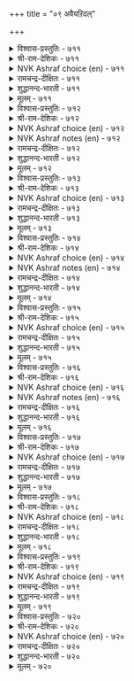 +++
title = "०९ अवैयऱिदल्"

+++


<details><summary>विश्वास-प्रस्तुतिः - ७११</summary>

अवैयऱिनदु आराय्न्दु सॊल्लुग सॊल्लिन्  
तॊगैयऱिन्द तूय्मै यवर्।       ७११
</details>

<details><summary>श्री-राम-देशिकः - ७११</summary>

अधिकारः ७२. सभास्वरूपम्  
समास्वरूपं विज्ञाय वक्तव्यार्थं विचार्य च ।  
सभायां शब्दजालज्ञैः वक्तव्यं सद्गुणान्वितैः ॥ ७११॥
</details>

<details><summary>NVK Ashraf choice (en) - ७११</summary>

०७११
Meticulous masters of words
Must judge the council before they speak.
(P.S. Sundaram), (N.V.K. Ashraf)
</details>

<details><summary>रामचन्द्र-दीक्षितः - ७११</summary>

711\. avai aṟintu, ārāyntu, colluka-colliṉ  
tokai aṟinta tūymaiyavar!.

711\. Men should weigh their words in speaking when addressing an audience.  
</details>

<details><summary>शुद्धानन्द-भारती - ७११</summary>

1\. அவையறிந்து ஆராய்ந்து சொல்லுக சொல்லின்  
தொகையறிந்த தூய்மை யவர்.  
The pure in thought and eloquence  
Adapt their words to audience.        711  
</details>

<details><summary>मूलम् - ७११</summary>

अवैयऱिनदु आराय्न्दु सॊल्लुग सॊल्लिन्  
तॊगैयऱिन्द तूय्मै यवर्।       ७११
</details>

<details><summary>विश्वास-प्रस्तुतिः - ७१२</summary>

इडैदॆरिन्दु नन्गुणर्न्दु सॊल्लुग सॊल्लिन्  
नडैदॆरिन्द नन्मै यवर्।       ७१२
</details>

<details><summary>श्री-राम-देशिकः - ७१२</summary>

साभिकानां रुचिं बुद्ध्वा दोषः शब्दथियोर्यथा ।  
न ज्ञायेत तथा स्पष्टं सभायामुच्यतां वचः ॥ ७१२॥
</details>

<details><summary>NVK Ashraf choice (en) - ७१२</summary>

०७१२
Should skilled orators wish to speak,
Let them study the occasion with care. *
(P.S. Sundaram)
</details>

<details><summary>NVK Ashraf notes (en) - ७१२</summary>

७१२. (K. Krishnaswamy & Vijaya Ramkumar)'s translation is a fitting explanation: "The style and content of a speech should be in tune with the mood and atmosphere of the assembly"
</details>

<details><summary>रामचन्द्र-दीक्षितः - ७१२</summary>

712\. iṭai terintu, naṉku uṇarntu, colluka- colliṉ  
naṭai terinta naṉmaiyavar!.

712\. Good people who know the value of the language they employ, must speak noting how their words are received.  
</details>

<details><summary>शुद्धानन्द-भारती - ७१२</summary>

2\. இடைதெரிந்து நன்குணர்ந்து சொல்லுக சொல்லின்  
நடைதெரிந்த நன்மை யவர்.  
Who know the art of speech shall suit  
Their chosen words to time in fact.        712  
</details>

<details><summary>मूलम् - ७१२</summary>

इडैदॆरिन्दु नन्गुणर्न्दु सॊल्लुग सॊल्लिन्  
नडैदॆरिन्द नन्मै यवर्।       ७१२
</details>

<details><summary>विश्वास-प्रस्तुतिः - ७१३</summary>

अवैयऱियार् सॊल्लल्मेऱ्कॊळ्बवर् सॊल्लिन्  
वगैयऱियार् वल्लदूउम् इल्।       ७१३
</details>

<details><summary>श्री-राम-देशिकः - ७१३</summary>

सभिकानां तु रासिक्यमज्ञात्वा भाषणोद्यताः ।  
असमर्थाश्च कथने निर्विद्याश्च मताः समैः ॥ ७१३॥
</details>

<details><summary>NVK Ashraf choice (en) - ७१३</summary>

०७१३
Only poor orators, good for nothing, speak at length
Without knowing the audience. *
(P.S. Sundaram)
</details>

<details><summary>रामचन्द्र-दीक्षितः - ७१३</summary>

713\. avai aṟiyār, collal mēṟkoḷpavar colliṉ  
vakai aṟiyār; vallatūum il.

713\. The learning of those who speak without taking into consideration the assembly addressed or ignorant of the art of speaking can be of no use to them.  
</details>

<details><summary>शुद्धानन्द-भारती - ७१३</summary>

3\. அவையறியார் சொல்லல்மேற் கொள்பவர் சொல்லின்  
வகையறியார் வல்லதூஉம் இல்.  
They speak in vain at length who talk  
Words unversed which ears don't take.        713  
</details>

<details><summary>मूलम् - ७१३</summary>

अवैयऱियार् सॊल्लल्मेऱ्कॊळ्बवर् सॊल्लिन्  
वगैयऱियार् वल्लदूउम् इल्।       ७१३
</details>

<details><summary>विश्वास-प्रस्तुतिः - ७१४</summary>

ऒळियार्मुन् ऒळ्ळिय रादल् वॆळियार्मुन्  
वान्सुदै वण्णम् कॊळल्।       ७१४
</details>

<details><summary>श्री-राम-देशिकः - ७१४</summary>

पण्डितानां सभामध्ये स्वपाण्डित्यं प्रदर्श्यताम् ।  
मूढानां पुरतो युक्तं न पाण्डित्यप्रदर्शनम् ॥ ७१४॥
</details>

<details><summary>NVK Ashraf choice (en) - ७१४</summary>

०७१४
Before the bright, be brilliant light.
Before the dull, assume mortar white. *
( Shuddhananda Bharatiar)
</details>

<details><summary>NVK Ashraf notes (en) - ७१४</summary>

७१४. "Where ignorance is bliss, it is folly to be wise" – Gray.
</details>

<details><summary>रामचन्द्र-दीक्षितः - ७१४</summary>

714\. oḷiyārmuṉ oḷḷiyar ātal! veḷiyārmuṉ  
vāṉ cutai vaṇṇam koḷal!.

714\. Before brilliant people be brilliant; before plain people be as plain as white chalk.  
</details>

<details><summary>शुद्धानन्द-भारती - ७१४</summary>

4\. ஓளியார்முன் ஒள்ளிய ராதல் வெளியார்முன்  
வான்சுதை வண்ணம் கொளல்.  
Before the bright be brilliant light  
Before the muff be mortar white.        714  
</details>

<details><summary>मूलम् - ७१४</summary>

ऒळियार्मुन् ऒळ्ळिय रादल् वॆळियार्मुन्  
वान्सुदै वण्णम् कॊळल्।       ७१४
</details>

<details><summary>विश्वास-प्रस्तुतिः - ७१५</summary>

नण्ड्रॆण्ड्र वट्रुळ्ळुम् नण्ड्रे मुदुवरुळ्  
मुन्दु किळवाच् चॆऱिवु।       ७१५
</details>

<details><summary>श्री-राम-देशिकः - ७१५</summary>

ज्ञानिनां भाषणात्पूर्वं सभायां स्वीतभाषणम् ।  
अनारभ्य विनीतेन स्थितिः स्यादुत्तमो गुणः ॥ ७१५॥
</details>

<details><summary>NVK Ashraf choice (en) - ७१५</summary>

०७१५
The best amongst all good qualities
Is the modesty to holdback before elders. *
(P.S. Sundaram), (W.H. Drew and J. Lazarus)
</details>

<details><summary>रामचन्द्र-दीक्षितः - ७१५</summary>

715\. 'naṉṟu' eṉṟavaṟṟuḷḷum naṉṟē-mutuvaruḷ  
muntu kiḷavāc ceṟivu.

715\. The humility to maintain silence before superiors is the best of all good qualities.  
</details>

<details><summary>शुद्धानन्द-भारती - ७१५</summary>

5\. நன்றென்ற வற்றுள்ளும் நன்றே முதுவருள்  
முந்து கிளவாச் செறிவு.  
Modest restraint all good excels  
Which argues not before elders.        715  
</details>

<details><summary>मूलम् - ७१५</summary>

नण्ड्रॆण्ड्र वट्रुळ्ळुम् नण्ड्रे मुदुवरुळ्  
मुन्दु किळवाच् चॆऱिवु।       ७१५
</details>

<details><summary>विश्वास-प्रस्तुतिः - ७१६</summary>

आट्रिन् निलैदळर्न् दट्रे वियन्बुलम्  
एट्रुणर्वार् मुन्नर् इऴुक्कु।       ७१६
</details>

<details><summary>श्री-राम-देशिकः - ७१६</summary>

शास्त्रज्ञानां सभायां यो दुष्टशब्दानुदीरयेत् ।  
मुक्तिमार्गच्युतेनासौ तुल्यो दुष्यत्वमाप्नुयात् ॥ ७१६॥
</details>

<details><summary>NVK Ashraf choice (en) - ७१६</summary>

०७१६
To slip before men of wide learning
Is like slipping from the path of righteousness. *
( Shuddhananda Bharatiar)
</details>

<details><summary>NVK Ashraf notes (en) - ७१६</summary>

७१६. This is yet another couplet in Tirukkural where the interpretation of a single word could change the simile [like couplet २०]. Here the word "आट्रिन्" could mean either "path" or "river". The phrase could be read as "आट्रिल्" or "आट्रिन्" निलै तळर्न्दु अट्रे. Parimelazhagar interprets this as "spiritual path", Kalingar, Manakkudavar and Pariperumal as "righteous path" and Parithiyar alone as "river".
</details>

<details><summary>रामचन्द्र-दीक्षितः - ७१६</summary>

716\. āṟṟiṉ nilaitaḷarntaṟṟē-viyaṉ pulam  
ēṟṟu, uṇarvārmuṉṉar iḻukku.

716\. To be censured by an assembly of the learned wise is like losing one’s balance while on the road to salvation.  
</details>

<details><summary>शुद्धानन्द-भारती - ७१६</summary>

6\. ஆற்றின் நிலைதளர்ந் தற்றே வியன்புலம்  
ஏற்றுணர்வார் முன்னர் இழுக்கு  
Tongue-slip before the talented wise  
Is like slipping from righteous ways.        716  
</details>

<details><summary>मूलम् - ७१६</summary>

आट्रिन् निलैदळर्न् दट्रे वियन्बुलम्  
एट्रुणर्वार् मुन्नर् इऴुक्कु।       ७१६
</details>

<details><summary>विश्वास-प्रस्तुतिः - ७१७</summary>

कट्रऱिन्दार् कल्वि विळङ्गुम् कसडऱच्  
चॊल्दॆरिदल् वल्लार् अगत्तु।       ७१७
</details>

<details><summary>श्री-राम-देशिकः - ७१७</summary>

शब्दतत्त्वपरिष्कारधुरीणानां सभाग्रतः ।  
अधीतशास्त्रग्रन्थानां विद्या विभ्राजते भृशम् ॥ ७१७॥
</details>

<details><summary>NVK Ashraf choice (en) - ७१७</summary>

०७१७
The scholarship of a scholar shines
In an assembly of meticulous scholars. *
(P.S. Sundaram)
</details>

<details><summary>रामचन्द्र-दीक्षितः - ७१७</summary>

717\. kaṟṟu aṟintār kalvi viḷaṅkum-kacaṭu aṟac  
col terital vallār akattu.

717\. The scholarship of the learned shines brilliantly before those who can appreciate faultless speech.  
</details>

<details><summary>शुद्धानन्द-भारती - ७१७</summary>

7\. கற்றறிந்தார் கல்வி விளங்கும் கசடறச்  
சொல்தெரிதல் வல்லா ரகத்து.  
The learning of the learned shines  
Valued by flawless scholar-minds.        717  
</details>

<details><summary>मूलम् - ७१७</summary>

कट्रऱिन्दार् कल्वि विळङ्गुम् कसडऱच्  
चॊल्दॆरिदल् वल्लार् अगत्तु।       ७१७
</details>

<details><summary>विश्वास-प्रस्तुतिः - ७१८</summary>

उणर्व तुडैयार्मुन् सॊल्लल् वळर्वदन्  
पात्तियुळ् नीर्सॊरिन् दट्रु।       ७१८
</details>

<details><summary>श्री-राम-देशिकः - ७१८</summary>

स्वतोऽर्थग्राहिणामग्रे पण्डितोत्तमभाषणम् ।  
रूढसस्ये त्वालवाले जलसेचनवद्भवेत् ॥ ७१८॥
</details>

<details><summary>NVK Ashraf choice (en) - ७१८</summary>

०७१८
Speaking before a receptive audience
Is like watering a nursery of growing plants.
(N.V.K. Ashraf)
</details>

<details><summary>रामचन्द्र-दीक्षितः - ७१८</summary>

718\. uṇarvatu uṭaiyārmuṉ collal-vaḷarvataṉ  
pāttiyuḷ nīr corintaṟṟu.

718\. Speaking before the wise is like feeding crops with water.  
</details>

<details><summary>शुद्धानन्द-भारती - ७१८</summary>

8\. உணர்வ துடையார்முன் சொல்லல் வளர்வதன்  
பாத்தியுள் நீர்சொரிந் தற்று.  
To address understanding ones  
Is to water beds of growing grains.        718  
</details>

<details><summary>मूलम् - ७१८</summary>

उणर्व तुडैयार्मुन् सॊल्लल् वळर्वदन्  
पात्तियुळ् नीर्सॊरिन् दट्रु।       ७१८
</details>

<details><summary>विश्वास-प्रस्तुतिः - ७१९</summary>

पुल्लवैयुळ् पॊच्चान्दुम् सॊल्लऱ्क नल्लवैयुळ्  
नन्गुसलच् चॊल्लु वार्।       ७१९
</details>

<details><summary>श्री-राम-देशिकः - ७१९</summary>

विद्वत्सभायां सुश्पष्टं तत्त्वार्थकथने पटुः ।  
प्रमाद्यापि न भाषेत कुपण्डितसभाङ्गणे ॥ ७१९॥
</details>

<details><summary>NVK Ashraf choice (en) - ७१९</summary>

०७१९
Don't tell an assembly of fools even forgetfully
Things meant for the wise.
(P.S. Sundaram)
</details>

<details><summary>रामचन्द्र-दीक्षितः - ७१९</summary>

719\. pul avaiyuḷ poccāntum collaṟka-nal avaiyuḷ  
naṉku celac colluvār!.

719\. Those who say good things before a good assembly should not even in forgetfulness say the same before the illiterate.  
</details>

<details><summary>शुद्धानन्द-भारती - ७१९</summary>

9\. புல்லவையுள் பொச்சாந்தும் சொல்லற்க நல்லவையுள்  
நன்கு செலச்சொல்லு வார்.  
O ye who speak before the keen  
Forgetful, address not the mean.        719  
</details>

<details><summary>मूलम् - ७१९</summary>

पुल्लवैयुळ् पॊच्चान्दुम् सॊल्लऱ्क नल्लवैयुळ्  
नन्गुसलच् चॊल्लु वार्।       ७१९
</details>

<details><summary>विश्वास-प्रस्तुतिः - ७२०</summary>

अङ्गणत्तुळ् उक्क अमिऴ्दट्राल् तङ्गणत्तार्  
अल्लार्मुन् कोट्टि कॊळल्।       ७२०
</details>

<details><summary>श्री-राम-देशिकः - ७२०</summary>

स्वतुल्यज्ञानिशून्यायां सभायां ज्ञानिभाषणम् ।  
अशुद्धजलधाराग्रशीर्णामृतसमं भवेत् ॥ ७२०॥
</details>

<details><summary>NVK Ashraf choice (en) - ७२०</summary>

०७२०
To deliberate with people of dissimilar interests
Is like spilling nectar in the drain. *
(K. Kannan)
</details>

<details><summary>रामचन्द्र-दीक्षितः - ७२०</summary>

720\. aṅkaṇattuḷ ukka amiḻtu aṟṟāl-tam kaṇattar  
allārmuṉ kōṭṭi koḷal!.

720\. Entering an assembly of men of unequal respectability will be like pouring nectar in an unclean courtyard.  
</details>

<details><summary>शुद्धानन्द-भारती - ७२०</summary>

10\. அங்கணத்துள் உக்க அமிழ்தற்றால் தம்கணத்தார்  
அல்லார்முன் கோட்டி கொளல்.  
To hostiles who wise words utters  
Pours ambrosia into gutters.        720  
</details>

<details><summary>मूलम् - ७२०</summary>

अङ्गणत्तुळ् उक्क अमिऴ्दट्राल् तङ्गणत्तार्  
अल्लार्मुन् कोट्टि कॊळल्।       ७२०
</details>
